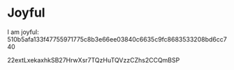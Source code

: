 # Joyful

I am joyful: 510b5afa133f47755971775c8b3e66ee03840c6635c9fc8683533208bd6cc740


22extLxekaxhkSB27HrwXsr7TQzHuTQVzzCZhs2CCQmBSP
